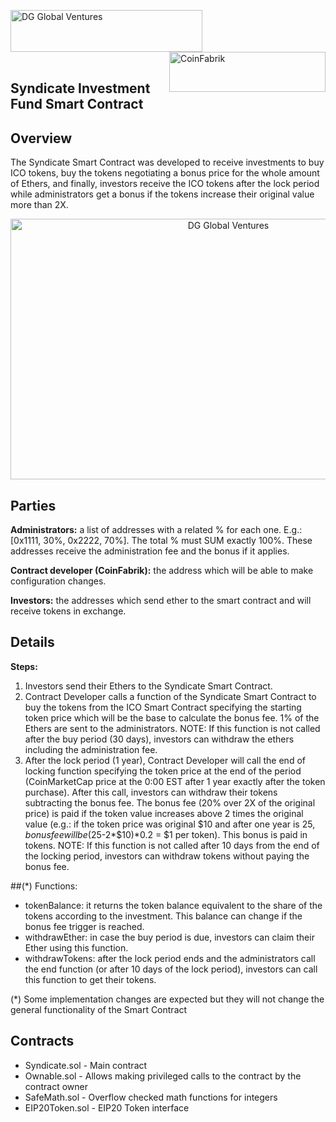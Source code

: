 <img src="https://github.com/dggventures/syndicate/blob/master/images/dg-global-ventures.png" 
alt="DG Global Ventures" width="307" height="67" border="0" align="left"/>

<img src="https://github.com/dggventures/syndicate/blob/master/images/coinfabrik.png" 
alt="CoinFabrik" width="250" height="64" border="0" align="right" />
<br>
</br>
<br>
</br>

## Syndicate Investment Fund Smart Contract

## Overview
The Syndicate Smart Contract was developed to receive investments to buy ICO tokens, buy the tokens negotiating a bonus price for the whole amount of Ethers, and finally, investors receive the ICO tokens after the lock period while administrators get a bonus if the tokens increase their original value more than 2X.
  
<p align="center">
<img src="https://github.com/dggventures/syndicate/blob/master/images/syndicate-workflow.png" 
alt="DG Global Ventures" width="681" height="417" border="0" align="center" margin-left="10%" />
</p>


## Parties
**Administrators:** a list of addresses with a related % for each one. E.g.: [0x1111, 30%, 0x2222, 70%]. The total % must SUM exactly 100%. These addresses receive the administration fee and the bonus if it applies.

**Contract developer (CoinFabrik):** the address which will be able to make configuration changes.

**Investors:** the addresses which send ether to the smart contract and will receive tokens in exchange.

## Details

**Steps:**
1) Investors send their Ethers to the Syndicate Smart Contract.
2) Contract Developer calls a function of the Syndicate Smart Contract to buy the tokens from the ICO Smart Contract specifying the starting token price which will be the base to calculate the bonus fee. 1% of the Ethers are sent to the administrators. 
NOTE: If this function is not called after the buy period (30 days), investors can withdraw the ethers including the administration fee.
3) After the lock period (1 year), Contract Developer will call the end of locking function specifying the token price at the end of the period (CoinMarketCap price at the 0:00 EST after 1 year exactly after the token purchase). After this call, investors can withdraw their tokens subtracting the bonus fee. The bonus fee (20% over 2X of the original price) is paid if the token value increases above 2 times the original value (e.g.: if the token price was original $10 and after one year is $25, bonus fee will be ($25-2*$10)*0.2 = $1 per token). This bonus is paid in tokens. 
NOTE: If this function is not called after 10 days from the end of the locking period, investors can withdraw tokens without paying the bonus fee. 

##(*) Functions:
- tokenBalance: it returns the token balance equivalent to the share of the tokens according to the investment. This balance can change if the bonus fee trigger is reached. 
- withdrawEther: in case the buy period is due, investors can claim their Ether using this function.
- withdrawTokens: after the lock period ends and the administrators call the end function (or after 10 days of the lock period), investors can call this function to get their tokens.

(*) Some implementation changes are expected but they will not change the general functionality of the Smart Contract

## Contracts

+ Syndicate.sol - Main contract
+ Ownable.sol - Allows making privileged calls to the contract by the contract owner
+ SafeMath.sol - Overflow checked math functions for integers
+ EIP20Token.sol - EIP20 Token interface

